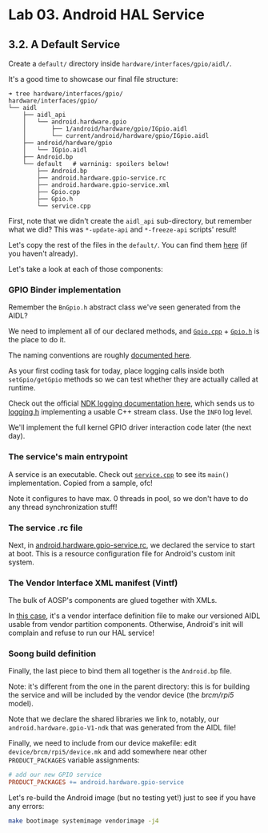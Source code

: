 # Lab 03. Android HAL Service

## 3.2. A Default Service

Create a `default/` directory inside `hardware/interfaces/gpio/aidl/`.

It's a good time to showcase our final file structure:

```
➜ tree hardware/interfaces/gpio/
hardware/interfaces/gpio/
└── aidl
    ├── aidl_api
    │   └── android.hardware.gpio
    │       ├── 1/android/hardware/gpio/IGpio.aidl
    │       └── current/android/hardware/gpio/IGpio.aidl
    ├── android/hardware/gpio
    │   └── IGpio.aidl
    ├── Android.bp
    └── default   # warninig: spoilers below!
        ├── Android.bp
        ├── android.hardware.gpio-service.rc
        ├── android.hardware.gpio-service.xml
        ├── Gpio.cpp
        ├── Gpio.h
        └── service.cpp
```

First, note that we didn't create the `aidl_api` sub-directory, but remember
what we did? This was `*-update-api` and `*-freeze-api` scripts' result!

Let's copy the rest of the files in the `default/`. You can find them
[here](./files/gpio/aidl/default/) (if you haven't already).

Let's take a look at each of those components:

### GPIO Binder implementation

Remember the `BnGpio.h` abstract class we've seen generated from the AIDL?

We need to implement all of our declared methods, and
[`Gpio.cpp`](./files/gpio/aidl/default/Gpio.cpp) +
[`Gpio.h`](./files/gpio/aidl/default/Gpio.h) is the place to do it.

The naming conventions are roughly
[documented here](https://source.android.com/docs/core/architecture/aidl/aidl-backends).

As your first coding task for today, place logging calls inside both
`setGpio/getGpio` methods so we can test whether they are actually called at
runtime.

Check out the official
[NDK logging documentation here](https://developer.android.com/ndk/guides/stable_apis#logging),
which sends us to
[logging.h](https://cs.android.com/android/platform/superproject/+/master:system/libbase/include/android-base/logging.h)
implementing a usable C++ stream class. Use the `INFO` log level.

We'll implement the full kernel GPIO driver interaction code later (the next
day).

### The service's main entrypoint

A service is an executable. Check out
[`service.cpp`](./files/gpio/aidl/default/service.cpp) to see its `main()`
implementation. Copied from a sample, ofc!

Note it configures to have max. 0 threads in pool, so we don't have to do any
thread synchronization stuff!

### The service .rc file

Next, in
[android.hardware.gpio-service.rc](./files/gpio/aidl/default/android.hardware.gpio-service.rc),
we declared the service to start at boot. This is a resource configuration file
for Android's custom init system.

### The Vendor Interface XML manifest (Vintf)

The bulk of AOSP's components are glued together with XMLs.

In [this case](./files/gpio/aidl/default/android.hardware.gpio-service.rc), it's
a vendor interface definition file to make our versioned AIDL usable from vendor
partition components. Otherwise, Android's init will complain and refuse to run
our HAL service!

### Soong build definition

Finally, the last piece to bind them all together is the `Android.bp` file.

Note: it's different from the one in the parent directory: this is for building
the service and will be included by the vendor device (the _brcm/rpi5_ model).

Note that we declare the shared libraries we link to, notably, our
`android.hardware.gpio-V1-ndk` that was generated from the AIDL file!

Finally, we need to include from our device makefile: edit
`device/brcm/rpi5/device.mk` and add somewhere
near other `PRODUCT_PACKAGES` variable assignments:

```mk
# add our new GPIO service
PRODUCT_PACKAGES += android.hardware.gpio-service
```

Let's re-build the Android image (but no testing yet!) just to see if you have
any errors:

```sh
make bootimage systemimage vendorimage -j4
```
